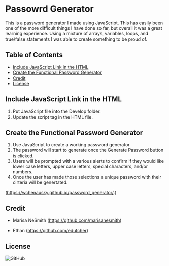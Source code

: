 # Passowrd Generator

This is a password generator I made using JavaScript. This has easily been one of the more difficult things I have done so far, but overall it was a great learning experience. Using a mixture of arrays, variables, loops, and true/false statements I was able to create something to be proud of. 

## Table of Contents
* [Include JavaScript Link in the HTML](Include-JavaScript-Link-in-the-HTML)
* [Create the Functional Password Generator](Create-the-Functional-Password-Generator)
* [Credit](Credit)
* [License](License)

## Include JavaScript Link in the HTML

1. Put JavaScript file into the Develop folder.
2. Update the script tag in the HTML file.

## Create the Functional Password Generator

1. Use JavaScript to create a working password generator
2. The password will start to generate once the Generate Password button is clicked.
3. Users will be prompted with a various alerts to confirm if they would like lower case letters, upper case letters, special characters, and/or numbers.
4. Once the user has made those selections a unique password with their cirteria will be genertated.

(https://wchenausky.github.io/password_generator/.)  


## Credit

* Marisa NeSmith 
(https://github.com/marisanesmith)

* Ethan
(https://github.com/edutcher)

## License

![GitHub](https://img.shields.io/github/license/wchenausky/password_generator)



